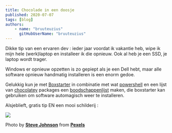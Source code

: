 ```yaml
---
title: Chocolade in een doosje
published: 2020-07-07
tags: [blog] 
authors: 
    - name: "bruuteuzius"
      gitHubUserName: "bruuteuzius"
---
```


Dikke tip van een ervaren dev : ieder jaar voordat ik vakantie heb, wipe ik mijn hele (werk)laptop en installeer ik die opnieuw. Ook al heb je een SSD, je laptop wordt trager.

Windows er opnieuw opzetten is zo gepiept als je een Dell hebt, maar alle software opnieuw handmatig installeren is een enorm gedoe.

Gelukkig kun je met [Boxstarter](https://boxstarter.org/) in combinatie met wat [powershell](https://docs.microsoft.com/en-us/powershell/) en een lijst van [chocolatey](https://chocolatey.org/) packages een [boodschappenlijst](https://gist.githubusercontent.com/bruuteuzius/387b77578e8231dd9fd3/raw/4f162ce75412c7f933dbd17f7741ce1fe8b3efba/boxstartershoppinglist.txt) maken, die boxstarter kan gebruiken om software automagisch weer te installeren.

Alsjeblieft, gratis tip EN een mooi schilderij :

![](media/blue-yellow-and-orange-canvas-painting-2362791.jpg)

Photo by **[Steve Johnson](https://www.pexels.com/@steve?utm_content=attributionCopyText&utm_medium=referral&utm_source=pexels)** from **[Pexels](https://www.pexels.com/photo/blue-yellow-and-orange-canvas-painting-2362791/?utm_content=attributionCopyText&utm_medium=referral&utm_source=pexels)**
